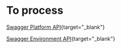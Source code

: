 # To process

[Swagger Platform API](https://chili-grafx-platf-prd-app.azurewebsites.net/swagger/index.html){target="_blank"}

[Swagger Environment API](https://devchili.cpstaging.online/grafx/swagger/index.html){target="_blank"}


